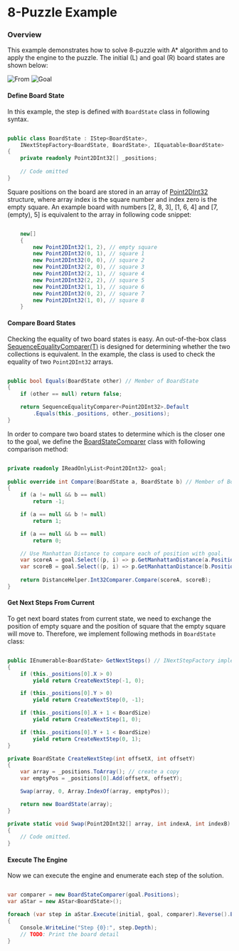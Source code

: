 # 8-Puzzle Example

### Overview

This example demonstrates how to solve 8-puzzle with A\* algorithm and to apply the engine to the puzzle. The initial (L) and goal (R) board states are shown below: 

![From](http://www.8puzzle.com/images/8_puzzle_start_state_a.png)
![Goal](http://www.8puzzle.com/images/8_puzzle_goal_state_a.png)

#### Define Board State 

In this example, the step is defined with `BoardState` class in following syntax.

```cs

public class BoardState : IStep<BoardState>, 
    INextStepFactory<BoardState, BoardState>, IEquatable<BoardState>
{ 
    private readonly Point2DInt32[] _positions;
        
    // Code omitted 
}
```

Square positions on the board are stored in an array of [Point2DInt32](https://github.com/rvhuang/heuristic-suite/blob/master/AlgorithmForce.HeuristicSuite/Point2DInt32.cs) structure, where array index is the square number and index zero is the empty square. An example board with numbers [2, 8, 3], [1, 6, 4] and [7, (empty), 5] is equivalent to the array in following code snippet:

```cs

    new[]
    {
        new Point2DInt32(1, 2), // empty square 
        new Point2DInt32(0, 1), // square 1
        new Point2DInt32(0, 0), // square 2
        new Point2DInt32(2, 0), // square 3
        new Point2DInt32(2, 1), // square 4
        new Point2DInt32(2, 2), // square 5
        new Point2DInt32(1, 1), // square 6
        new Point2DInt32(0, 2), // square 7
        new Point2DInt32(1, 0), // square 8
    }
```

#### Compare Board States

Checking the equality of two board states is easy. An out-of-the-box class [SequenceEqualityComparer(T)](https://github.com/rvhuang/heuristic-suite/blob/master/AlgorithmForce.HeuristicSuite/SequenceEqualityComparer.cs) is designed for determining whether the two collections is equivalent. In the example, the class is used to check the equality of two `Point2DInt32` arrays.

```cs

public bool Equals(BoardState other) // Member of BoardState
{
    if (other == null) return false;

    return SequenceEqualityComparer<Point2DInt32>.Default
        .Equals(this._positions, other._positions);
}
```

In order to compare two board states to determine which is the closer one to the goal, we define the [BoardStateComparer](https://github.com/rvhuang/heuristic-suite/blob/master/AlgorithmForce.Example.EightPuzzle/BoardStateComparer.cs) class with following comparison method: 

```cs

private readonly IReadOnlyList<Point2DInt32> goal;
    
public override int Compare(BoardState a, BoardState b) // Member of BoardStateComparer
{
    if (a != null && b == null)
        return -1;

    if (a == null && b != null)
        return 1;

    if (a == null && b == null)
        return 0;

    // Use Manhattan Distance to compare each of position with goal.
    var scoreA = goal.Select((p, i) => p.GetManhattanDistance(a.Positions[i])).Sum();
    var scoreB = goal.Select((p, i) => p.GetManhattanDistance(b.Positions[i])).Sum();
            
    return DistanceHelper.Int32Comparer.Compare(scoreA, scoreB);
}
```

#### Get Next Steps From Current

To get next board states from current state, we need to exchange the position of empty square and the position of square that the empty square will move to. Therefore, we implement following methods in `BoardState` class:

```cs

public IEnumerable<BoardState> GetNextSteps() // INextStepFactory implementation
{
    if (this._positions[0].X > 0)
        yield return CreateNextStep(-1, 0);

    if (this._positions[0].Y > 0)
        yield return CreateNextStep(0, -1);

    if (this._positions[0].X + 1 < BoardSize)
        yield return CreateNextStep(1, 0);

    if (this._positions[0].Y + 1 < BoardSize)
        yield return CreateNextStep(0, 1);
}

private BoardState CreateNextStep(int offsetX, int offsetY)
{
    var array = _positions.ToArray(); // create a copy
    var emptyPos = _positions[0].Add(offsetX, offsetY);

    Swap(array, 0, Array.IndexOf(array, emptyPos));

    return new BoardState(array);
}

private static void Swap(Point2DInt32[] array, int indexA, int indexB)
{
    // Code omitted.
}
```

#### Execute The Engine

Now we can execute the engine and enumerate each step of the solution.

```cs

var comparer = new BoardStateComparer(goal.Positions);
var aStar = new AStar<BoardState>();

foreach (var step in aStar.Execute(initial, goal, comparer).Reverse().Enumerate())
{
    Console.WriteLine("Step {0}:", step.Depth);
    // TODO: Print the board detail
}

```

